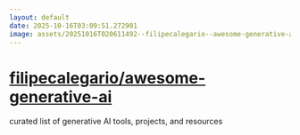 ```yaml
---
layout: default
date: 2025-10-16T03:09:51.272901
image: assets/20251016T020611492--filipecalegario--awesome-generative-ai--20251016T023928657--cropped.png
---
```


# [filipecalegario/awesome-generative-ai](https://github.com/filipecalegario/awesome-generative-ai)

curated list of generative AI tools, projects, and resources
